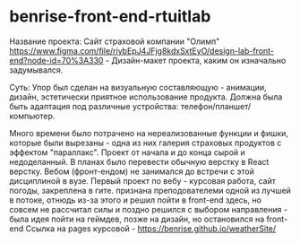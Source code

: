 # benrise-front-end-rtuitlab

Название проекта: Сайт страховой компании "Олимп"
https://www.figma.com/file/riybEpJ4JFjg8kdxSxtEyO/design-lab-front-end?node-id=70%3A330 - Дизайн-макет проекта, каким он изначально задумывался.


Суть: Упор был сделан на визуальную составляющую - анимации, дизайн, эстетически приятное использование продукта. 
Должна была быть адаптация под различные устройства: телефон/планшет/компьютер.

Много времени было потрачено на нереализованные функции и фишки, которые были вырезаны - одна из них галерия страховых продуктов с эффектом "параллакс".
Проект от начала и до конца сырой и недоделанный. В планах было перевести обычную верстку в React верстку. 
Вебом (фронт-ендом) не занимался до встречи с этой дисциплиной в вузе. Первый проект по вебу - курсовая работа, сайт погоды, закреплена в гите.
признана преподователеми одной из лучшей в потоке, отнюдь из-за этого и решил пойти в front-end здесь, но совсем не рассчитал силы и поздно
решился с выбором направления - была идея пойти на геймдев, позже на дизайн, но остановился на front-end
Ссылка на pages курсовой - https://benrise.github.io/weatherSite/


